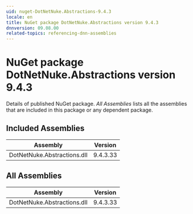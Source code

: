 ```yaml
---
uid: nuget-DotNetNuke.Abstractions-9.4.3
locale: en
title: NuGet package DotNetNuke.Abstractions version 9.4.3
dnnversion: 09.08.00
related-topics: referencing-dnn-assemblies
---
```


# NuGet package DotNetNuke.Abstractions version 9.4.3
Details of published NuGet package.
*All Assemblies* lists all the assemblies that are included in this package or any dependent package.

## Included Assemblies

|Assembly|Version|
|---|---|
|DotNetNuke.Abstractions.dll|9.4.3.33|

## All Assemblies

|Assembly|Version|
|---|---|
|DotNetNuke.Abstractions.dll|9.4.3.33|


